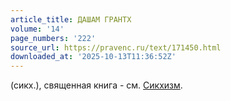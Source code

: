 ```yaml
---
article_title: ДАШАМ ГРАНТХ
volume: '14'
page_numbers: '222'
source_url: https://pravenc.ru/text/171450.html
downloaded_at: '2025-10-13T11:36:52Z'
---
```


(сикх.), священная книга - см. [Сикхизм](https://pravenc.ru/text/Сикхизм.html).
